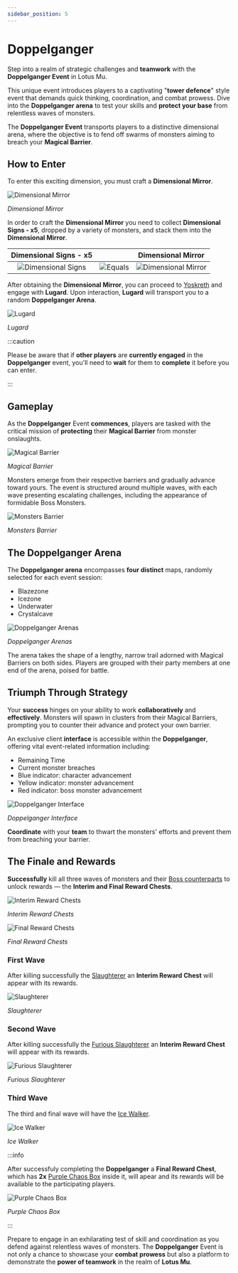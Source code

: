 ```yaml
---
sidebar_position: 5
---
```


# Doppelganger

Step into a realm of strategic challenges and **teamwork** with the **Doppelganger Event** in Lotus Mu.

This unique event introduces players to a captivating "**tower defence**" style event that demands quick thinking, coordination, and combat prowess. Dive into the **Doppelganger arena** to test your skills and **protect your base** from relentless waves of monsters.

The **Doppelganger Event** transports players to a distinctive dimensional arena, where the objective is to fend off swarms of monsters aiming to breach your **Magical Barrier**.

## How to Enter

To enter this exciting dimension, you must craft a **Dimensional Mirror**.

![Dimensional Mirror](/img/items/invitations/mirror-of-dimensions.png)

_Dimensional Mirror_

In order to craft the **Dimensional Mirror** you need to collect **Dimensional Signs - x5**, dropped by a variety of monsters, and stack them into the **Dimensional Mirror**.

|                       Dimensional Signs - x5                        |                                         |                           Dimensional Mirror                           |
| :-----------------------------------------------------------------: | :-------------------------------------: | :--------------------------------------------------------------------: |
| ![Dimensional Signs](/img/items/invitations/sign-of-dimensions.png) | ![Equals](/img/items/invitations/=.png) | ![Dimensional Mirror](/img/items/invitations/mirror-of-dimensions.png) |

After obtaining the **Dimensional Mirror**, you can proceed to [Yoskreth](/maps/yoskreth) and engage with **Lugard**. Upon interaction, **Lugard** will transport you to a random **Doppelganger Arena**.

![Lugard](/img/npc/lugard.jpg)

_Lugard_

:::caution

Please be aware that if **other players** are **currently engaged** in the **Doppelganger** event, you'll need to **wait** for them to **complete** it before you can enter.

:::

## Gameplay

As the **Doppelganger** Event **commences**, players are tasked with the critical mission of **protecting** their **Magical Barrier** from monster onslaughts.

![Magical Barrier](/img/events/doppelganger/defending-barrier.jpg)

_Magical Barrier_

Monsters emerge from their respective barriers and gradually advance toward yours. The event is structured around multiple waves, with each wave presenting escalating challenges, including the appearance of formidable Boss Monsters.

![Monsters Barrier](/img/events/doppelganger/monster-spawn.jpg)

_Monsters Barrier_

## The Doppelganger Arena

The **Doppelganger arena** encompasses **four distinct** maps, randomly selected for each event session:

- Blazezone
- Icezone
- Underwater
- Crystalcave

![Doppelganger Arenas](/img/events/doppelganger/maps.jpg)

_Doppelganger Arenas_

The arena takes the shape of a lengthy, narrow trail adorned with Magical Barriers on both sides. Players are grouped with their party members at one end of the arena, poised for battle.

## Triumph Through Strategy

Your **success** hinges on your ability to work **collaboratively** and **effectively**. Monsters will spawn in clusters from their Magical Barriers, prompting you to counter their advance and protect your own barrier.

An exclusive client **interface** is accessible within the **Doppelganger**, offering vital event-related information including:

- Remaining Time
- Current monster breaches
- Blue indicator: character advancement
- Yellow indicator: monster advancement
- Red indicator: boss monster advancement

![Doppelganger Interface](/img/events/doppelganger/interface.jpg)

_Doppelganger Interface_

**Coordinate** with your **team** to thwart the monsters' efforts and prevent them from breaching your barrier.

## The Finale and Rewards

**Successfully** kill all three waves of monsters and their [Boss counterparts](/category/doppelganger) to unlock rewards — the **Interim and Final Reward Chests**.

![Interim Reward Chests](/img/events/doppelganger/silver-chest.jpg)

_Interim Reward Chests_

![Final Reward Chests](/img/events/doppelganger/golden-chest.jpg)

_Final Reward Chests_

### First Wave

After killing successfully the [Slaughterer](/special-monsters/event-exclusive/doppelganger/slaughterer) an **Interim Reward Chest** will appear with its rewards.

![Slaughterer](/img/monsters/special/others/slaughterer.jpg)

_Slaughterer_

### Second Wave

After killing successfully the [Furious Slaughterer](/special-monsters/event-exclusive/doppelganger/furious-slaughterer) an **Interim Reward Chest** will appear with its rewards.

![Furious Slaughterer](/img/monsters/special/others/furious-slaughterer.jpg)

_Furious Slaughterer_

### Third Wave

The third and final wave will have the [Ice Walker](/special-monsters/event-exclusive/doppelganger/ice-walker).

![Ice Walker](/img/monsters/special/others/ice-walker.jpg)

_Ice Walker_

:::info

After successfuly completing the **Doppelganger** a **Final Reward Chest**, which has **2x** [Purple Chaos Box](/items/item-bags/misc/purple-chaos-box/) inside it, will apear and its rewards will be available to the participating players.

![Purple Chaos Box](/img/items/item-bags/purple-chaos-box.png)

_Purple Chaos Box_

:::

Prepare to engage in an exhilarating test of skill and coordination as you defend against relentless waves of monsters. The **Doppelganger** Event is not only a chance to showcase your **combat prowess** but also a platform to demonstrate the **power of teamwork** in the realm of **Lotus Mu**.
